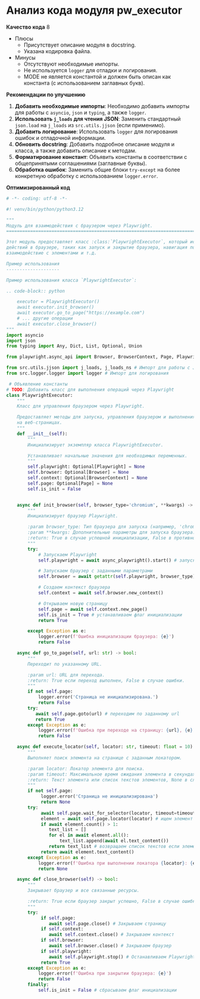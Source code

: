 # Анализ кода модуля pw_executor

**Качество кода**
8
 -  Плюсы
    - Присутствует описание модуля в docstring.
    - Указана кодировка файла.
 -  Минусы
    - Отсутствуют необходимые импорты.
    - Не используется `logger` для отладки и логирования.
    - MODE не является константой и должен быть описан как константа (с использованием заглавных букв).

**Рекомендации по улучшению**

1. **Добавить необходимые импорты**: Необходимо добавить импорты для работы с `asyncio`, `json` и `typing`, а также `logger`.
2. **Использовать `j_loads` для чтения JSON**:  Заменить стандартный `json.load` на `j_loads` из `src.utils.jjson` (если применимо).
3. **Добавить логирование**: Использовать `logger` для логирования ошибок и отладочной информации.
4. **Обновить docstring**: Добавить подробное описание модуля и класса, а также добавить описание к методам.
5. **Форматирование констант**: Объявить константы в соответствии с общепринятыми соглашениями (заглавные буквы).
6. **Обработка ошибок**: Заменить общие блоки `try-except` на более конкретную обработку с использованием `logger.error`.

**Оптимизированный код**

```python
# -*- coding: utf-8 -*-

#! venv/bin/python/python3.12

"""
Модуль для взаимодействия с браузером через Playwright.
=========================================================================================

Этот модуль предоставляет класс :class:`PlaywrightExecutor`, который используется для выполнения различных
действий в браузере, таких как запуск и закрытие браузера, навигация по страницам,
взаимодействие с элементами и т.д.

Пример использования
--------------------

Пример использования класса `PlaywrightExecutor`:

.. code-block:: python

    executor = PlaywrightExecutor()
    await executor.init_browser()
    await executor.go_to_page("https://example.com")
    # ... другие операции
    await executor.close_browser()
"""
import asyncio
import json
from typing import Any, Dict, List, Optional, Union

from playwright.async_api import Browser, BrowserContext, Page, Playwright, async_playwright

from src.utils.jjson import j_loads, j_loads_ns # Импорт для работы с JSON
from src.logger.logger import logger # Импорт для логирования

 # Объявление константы
# TODO: Добавить класс для выполнения операций через Playwright
class PlaywrightExecutor:
    """
    Класс для управления браузером через Playwright.

    Предоставляет методы для запуска, управления браузером и выполнения различных действий
    на веб-страницах.
    """
    def __init__(self):
        """
        Инициализирует экземпляр класса PlaywrightExecutor.

        Устанавливает начальные значения для необходимых переменных.
        """
        self.playwright: Optional[Playwright] = None
        self.browser: Optional[Browser] = None
        self.context: Optional[BrowserContext] = None
        self.page: Optional[Page] = None
        self.is_init = False


    async def init_browser(self, browser_type='chromium', **kwargs) -> bool:
        """
        Инициализирует браузер Playwright.

        :param browser_type: Тип браузера для запуска (например, 'chromium', 'firefox', 'webkit').
        :param **kwargs: Дополнительные параметры для запуска браузера.
        :return: True в случае успешной инициализации, False в противном случае.
        """
        try:
            # Запускаем Playwright
            self.playwright = await async_playwright().start() # запускаем асинхронный playwright

            # Запускаем браузер с заданными параметрами
            self.browser = await getattr(self.playwright, browser_type).launch(**kwargs)

            # Создаем контекст браузера
            self.context = await self.browser.new_context()

            # Открываем новую страницу
            self.page = await self.context.new_page()
            self.is_init = True # устанавливаем флаг инициализации
            return True

        except Exception as e:
            logger.error(f'Ошибка инициализации браузера: {e}')
            return False

    async def go_to_page(self, url: str) -> bool:
        """
        Переходит по указанному URL.

        :param url: URL для перехода.
        :return: True если переход выполнен, False в случае ошибки.
        """
        if not self.page:
            logger.error('Страница не инициализирована.')
            return False
        try:
           await self.page.goto(url) # переходим по заданному url
           return True
        except Exception as e:
            logger.error(f'Ошибка при переходе на страницу: {url}, {e}')
            return False

    async def execute_locator(self, locator: str, timeout: float = 10) -> Union[str, List[str], None]:
        """
        Выполняет поиск элемента на странице с заданным локатором.

        :param locator: Локатор элемента для поиска.
        :param timeout: Максимальное время ожидания элемента в секундах.
        :return: Текст элемента или список текстов элементов, None в случае ошибки.
        """
        if not self.page:
             logger.error('Страница не инициализирована')
             return None
        try:
             await self.page.wait_for_selector(locator, timeout=timeout * 1000)
             element = await self.page.locator(locator) # ищем элемент по локатору
             if await element.count() > 1:
                text_list = []
                for el in await element.all():
                    text_list.append(await el.text_content())
                return text_list # возвращаем список текстов если элементов найдено больше 1
             return await element.text_content()
        except Exception as e:
            logger.error(f'Ошибка при выполнении локатора {locator}: {e}')
            return None

    async def close_browser(self) -> bool:
        """
        Закрывает браузер и все связанные ресурсы.

        :return: True если браузер закрыт успешно, False в случае ошибки.
        """
        try:
             if self.page:
                await self.page.close() # Закрываем страницу
             if self.context:
                await self.context.close() # Закрываем контекст
             if self.browser:
                await self.browser.close() # Закрываем браузер
             if self.playwright:
                await self.playwright.stop() # Останавливаем Playwright
             return True
        except Exception as e:
            logger.error(f'Ошибка при закрытии браузера: {e}')
            return False
        finally:
            self.is_init = False # сбрасываем флаг инициализации
```